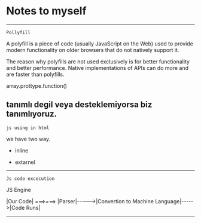 # Notes to myself

---------------------------------------------------------

    Pollyfill
    
A polyfill is a piece of code (usually JavaScript on the Web) used to provide modern functionality on older browsers that do not natively support it.

The reason why polyfills are not used exclusively is for better functionality and better performance. Native implementations of APIs can do more and are faster than polyfills.

array.prottype.function()

tanımlı degil veya desteklemiyorsa biz tanımlıyoruz.
------------------------------------------------------------

    js using in html 

we have two way.

-   inline
    <script></script>   
    
-   extarnel
    <script src='filepath/script.js'> </script>
    
------------------------------------------------------------

    Js code excecution


JS Engine
                                            
|Our Code|     ===>===>   |Parser|----->|Convertion to Machine Language|----->|Code  Runs|

     
------------------------------------------------------------
